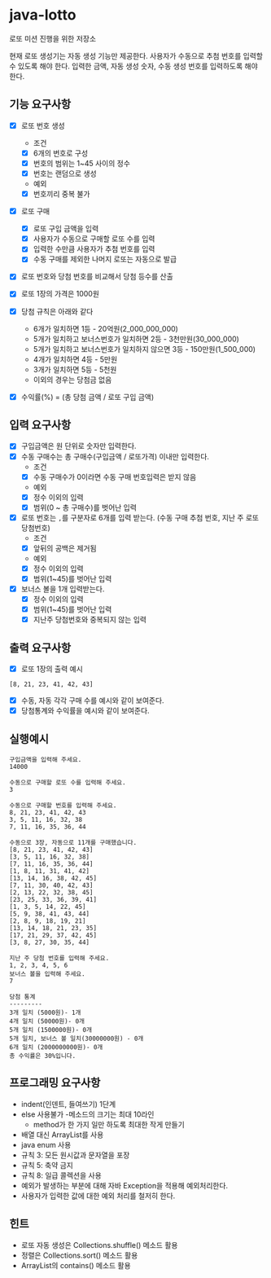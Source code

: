 # java-lotto
로또 미션 진행을 위한 저장소

현재 로또 생성기는 자동 생성 기능만 제공한다. 사용자가 수동으로 추첨 번호를 입력할 수 있도록 해야 한다.
입력한 금액, 자동 생성 숫자, 수동 생성 번호를 입력하도록 해야 한다.

## 기능 요구사항
- [x] 로또 번호 생성
  * 조건
  - [x] 6개의 번호로 구성
  - [x] 번호의 범위는 1~45 사이의 정수
  - [x] 번호는 랜덤으로 생성
  * 예외
  - [x] 번호끼리 중복 불가
- [x] 로또 구매
  - [x] 로또 구입 금액을 입력
  - [x] 사용자가 수동으로 구매할 로또 수를 입력
  - [x] 입력한 수만큼 사용자가 추첨 번호를 입력
  - [x] 수동 구매를 제외한 나머지 로또는 자동으로 발급
- [x] 로또 번호와 당첨 번호를 비교해서 당첨 등수를 산출
- [x] 로또 1장의 가격은 1000원
- [x] 당첨 규칙은 아래와 같다
  - 6개가 일치하면 1등 - 20억원(2_000_000_000)
  - 5개가 일치하고 보너스번호가 일치하면 2등 - 3천만원(30_000_000)
  - 5개가 일치하고 보너스번호가 일치하지 않으면 3등 - 150만원(1_500_000)
  - 4개가 일치하면 4등 - 5만원
  - 3개가 일치하면 5등 - 5천원
  - 이외의 경우는 당첨금 없음

- [x] 수익률(%) = (총 당첨 금액 / 로또 구입 금액)

## 입력 요구사항
- [x] 구입금액은 원 단위로 숫자만 입력한다.
- [x] 수동 구매수는 총 구매수(구입금액 / 로또가격) 이내만 입력한다.
  * 조건
  - [x] 수동 구매수가 0이라면 수동 구매 번호입력은 받지 않음
  * 예외
  - [x] 정수 이외의 입력
  - [x] 범위(0 ~ 총 구매수)를 벗어난 입력
- [x] 로또 번호는 `,`를 구분자로 6개를 입력 받는다. (수동 구매 추첨 번호, 지난 주 로또 당첨번호)
  * 조건
  - [x] 앞뒤의 공백은 제거됨
  * 예외
  - [x] 정수 이외의 입력
  - [x] 범위(1~45)를 벗어난 입력
- [x] 보너스 볼을 1개 입력받는다.
  - [x] 정수 이외의 입력
  - [x] 범위(1~45)를 벗어난 입력
  - [x] 지난주 당첨번호와 중복되지 않는 입력

## 출력 요구사항
- [x] 로또 1장의 출력 예시
```
[8, 21, 23, 41, 42, 43]
```
- [x] 수동, 자동 각각 구매 수를 예시와 같이 보여준다.
- [x] 당첨통계와 수익률을 예시와 같이 보여준다.

## 실행예시
```
구입금액을 입력해 주세요.
14000

수동으로 구매할 로또 수를 입력해 주세요.
3

수동으로 구매할 번호를 입력해 주세요.
8, 21, 23, 41, 42, 43
3, 5, 11, 16, 32, 38
7, 11, 16, 35, 36, 44

수동으로 3장, 자동으로 11개를 구매했습니다.
[8, 21, 23, 41, 42, 43]
[3, 5, 11, 16, 32, 38]
[7, 11, 16, 35, 36, 44]
[1, 8, 11, 31, 41, 42]
[13, 14, 16, 38, 42, 45]
[7, 11, 30, 40, 42, 43]
[2, 13, 22, 32, 38, 45]
[23, 25, 33, 36, 39, 41]
[1, 3, 5, 14, 22, 45]
[5, 9, 38, 41, 43, 44]
[2, 8, 9, 18, 19, 21]
[13, 14, 18, 21, 23, 35]
[17, 21, 29, 37, 42, 45]
[3, 8, 27, 30, 35, 44]

지난 주 당첨 번호를 입력해 주세요.
1, 2, 3, 4, 5, 6
보너스 볼을 입력해 주세요.
7

당첨 통계
---------
3개 일치 (5000원)- 1개
4개 일치 (50000원)- 0개
5개 일치 (1500000원)- 0개
5개 일치, 보너스 볼 일치(30000000원) - 0개
6개 일치 (2000000000원)- 0개
총 수익률은 30%입니다.
```

## 프로그래밍 요구사항
- indent(인덴트, 들여쓰기) 1단계
- else 사용불가
-메소드의 크기는 최대 10라인
  - method가 한 가지 일만 하도록 최대한 작게 만들기
- 배열 대신 ArrayList를 사용
- java enum 사용
- 규칙 3: 모든 원시값과 문자열을 포장 
- 규칙 5: 축약 금지
- 규칙 8: 일급 콜렉션을 사용
- 예외가 발생하는 부분에 대해 자바 Exception을 적용해 예외처리한다.
- 사용자가 입력한 값에 대한 예외 처리를 철저히 한다.

## 힌트 
- 로또 자동 생성은 Collections.shuffle() 메소드 활용
- 정렬은 Collections.sort() 메소드 활용
- ArrayList의 contains() 메소드 활용